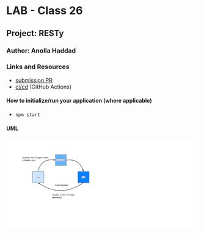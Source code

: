 # LAB - Class 26

## Project: RESTy

### Author: Anolla Haddad

### Links and Resources

- [submission PR](https://github.com/401-advanced-javascript-Anolla/resty/pull/3)
- [ci/cd](https://github.com/401-advanced-javascript-Anolla/resty/actions/runs/151882455) (GitHub Actions)
<!-- - [back-end server url](http://xyz.com) (when applicable)
- [front-end application](http://xyz.com) (when applicable) -->

<!-- ### Setup

#### `.env` requirements (where applicable)

i.e.

- `PORT` - Port Number
- `MONGODB_URI` - URL to the running mongo instance/db -->

#### How to initialize/run your application (where applicable)

- `npm start`

<!-- #### How to use your library (where applicable)

#### Tests

- How do you run tests?
- Any tests of note?
- Describe any tests that you did not complete, skipped, etc -->

#### UML

![UML diagram ](./UML/lab26.png)
